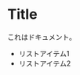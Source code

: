 <!-- THIS FILE IS GENERATED WITH INALZ. DO NOT EDIT MANUALLY. -->

# Title

これはドキュメント。

+ リストアイテム1
+ リストアイテム2
